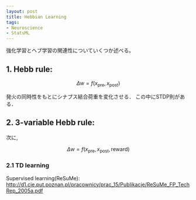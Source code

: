 ```yaml
---
layout: post
title: Hebbian Learning
tags: 
- Neuroscience 
- StatsML
---
```


<script src="https://cdn.mathjax.org/mathjax/latest/MathJax.js?config=TeX-AMS-MML_HTMLorMML" type="text/javascript"></script>
強化学習とヘブ学習の関連性についていくつか述べる。

<!--詳しくはここにレビューがある．[Link to my review(JPN)]({{ site.baseurl }}/pdf/hebb/RLHebb.pdf)-->


## 1. Hebb rule: <br>

$$
\begin{equation}
\Delta w = f\left(x_{\text{pre}}, x_{\text{post}} \right)
\end{equation}
$$

発火の同時性をもとにシナプス結合荷重を変化させる．
この中にSTDP則がある．

## 2. 3-variable Hebb rule: <br>
次に,

$$
\begin{equation}
\Delta w=f\left(x_{\text{pre}}, x_{\text{post}}, \text {reward}\right)
\end{equation}
$$

### 2.1 TD learning



Supervised learning(ReSuMe): 
http://d1.cie.put.poznan.pl/pracownicy/prac_15/Publikacje/ReSuMe_FP_TechRep_2005a.pdf
